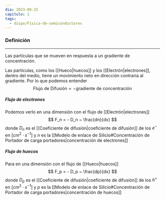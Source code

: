 ```yaml
---
dia: 2023-08-25
capitulo: 1
tags:
  - dispo/Física-de-semiconductores
---
```

### Definición
---
Las partículas que se mueven en respuesta a un gradiente de concentración.

Las partículas, como los [[Hueco|huecos]] y los [[Electrón|electrones]], dentro del medio, tiene un movimiento neto en dirección contraria al gradiente. Por lo que podemos entender $$ \text{Flujo de Difusión} \propto - \text{gradiente de concentración} $$
##### Flujo de electrones
Podemos verlo en una dimensión con el flujo de [[Electrón|electrones]] $$ F_n = - D_n ~ \frac{dn}{dx} $$ donde $D_n$ es el [[Coeficiente de difusión|coeficiente de difusión]] de los $e^-$ en $[cm^2 \cdot s^{-1}]$ y $n$ es la [[Modelo de enlace de Silicio#Concentración de Portador de carga portadores|concentración de electrones]] 

##### Flujo de huecos
Para en una dimensión con el flujo de [[Hueco|huecos]] $$ F_p = - D_p ~ \frac{dp}{dx} $$ donde $D_p$ es el [[Coeficiente de difusión|coeficiente de difusión]] de los $h^+$ en $[cm^2 \cdot s^{-1}]$ y $p$ es la [[Modelo de enlace de Silicio#Concentración de Portador de carga portadores|concentración de huecos]] 